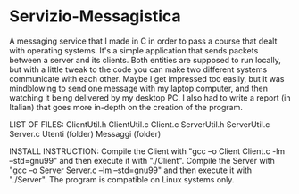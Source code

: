 # Servizio-Messagistica
A messaging service that I made in C in order to pass a course that dealt with operating systems.
It's a simple application that sends packets between a server and its clients. Both entities are
supposed to run locally, but with a little tweak to the code you can make two different systems
communicate with each other. Maybe I get impressed too easily, but it was mindblowing to send one
message with my laptop computer, and then watching it being delivered by my desktop PC. 
I also had to write a report (in Italian) that goes more in-depth on the creation of the program.

LIST OF FILES:
ClientUtil.h
ClientUtil.c
Client.c
ServerUtil.h
ServerUtil.c
Server.c
Utenti (folder)
Messaggi (folder)

INSTALL INSTRUCTION:
Compile the Client with "gcc –o Client Client.c -lm –std=gnu99" and then execute it with "./Client".
Compile the Server with "gcc –o Server Server.c –lm –std=gnu99" and then execute it with "./Server".
The program is compatible on Linux systems only.
